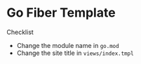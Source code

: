# Go Fiber Template

Checklist

- Change the module name in `go.mod` 
- Change the site title in `views/index.tmpl`